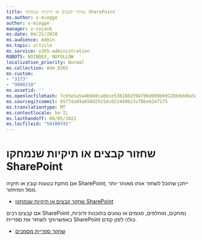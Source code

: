 ```yaml
---
title: שחזור קבצים או תיקיות שנמחקו SharePoint
ms.author: v-miegge
author: v-miegge
manager: v-cojank
ms.date: 04/21/2020
ms.audience: Admin
ms.topic: article
ms.service: o365-administration
ROBOTS: NOINDEX, NOFOLLOW
localization_priority: Normal
ms.collection: Adm_O365
ms.custom:
- "3173"
- "9000210"
ms.assetid: ''
ms.openlocfilehash: fc65e5a5a4bb60ca0ece538186d394f06d000b60228b9dd0a5dfe0b7f0e7ad0d
ms.sourcegitcommit: b5f7da89a650d2915dc652449623c78be6247175
ms.translationtype: MT
ms.contentlocale: he-IL
ms.lasthandoff: 08/05/2021
ms.locfileid: "54109745"
---
```

# <a name="restore-deleted-files-or-folders-in-sharepoint"></a>שחזור קבצים או תיקיות שנמחקו SharePoint

אם מחקת בטעות קובץ או תיקיה SharePoint, ייתכן שתוכל לשחזר אותו מאוחר יותר מסל המיחזור.

* [שחזור קבצים או תיקיות שנמחקו SharePoint](https://support.microsoft.com/office/restore-items-in-the-recycle-bin-that-were-deleted-from-sharepoint-or-teams-6df466b6-55f2-4898-8d6e-c0dff851a0be)

אם קבצים רבים SharePoint נמחקים, מוחלפים, פגומים או נגועים בתוכנות זדוניות, באפשרותך לשחזר את ספריית SharePoint כולה לזמן קודם.

* [שחזור ספריית מסמכים](https://support.office.com/article/restore-a-document-library-317791c3-8bd0-4dfd-8254-3ca90883d39a)
